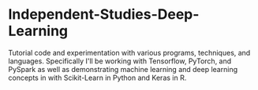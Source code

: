 # Independent-Studies-Deep-Learning
Tutorial code and experimentation with various programs, techniques, and languages. Specifically I'll be working with Tensorflow, PyTorch, and PySpark as well as demonstrating
machine learning and deep learning concepts in with Scikit-Learn in Python and Keras in R.
